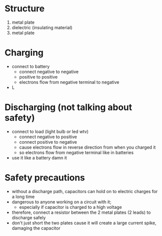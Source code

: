 # Structure

1. metal plate
2. dielectric (insulating material)
3. metal plate

# Charging

- connect to battery
	- connect negative to negative
	- positive to positive
	- electrons flow from negative terminal to negative
- L

# Discharging (not talking about safety)

- connect to load (light bulb or led wtv)
	- connect negative to positive
	- connect positive to negative
	- cause electrons flow in reverse direction from when you charged it
	- so electrons flow from negative terminal like in batteries
- use it like a battery damn it

# Safety precautions

- without a discharge path, capacitors can hold on to electric charges for a long time
- dangerous to anyone working on a circuit with it;
	- especially if capacitor is charged to a high voltage
- therefore, connect a resistor between the 2 metal plates (2 leads) to discharge safely
- don't just short the two plates cause it will create a large current spike, damaging the capacitor